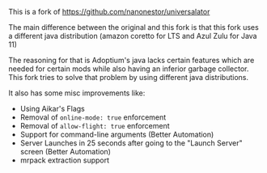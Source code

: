 This is a fork of https://github.com/nanonestor/universalator 

The main difference between the original and this fork is that this fork uses a different java distribution (amazon coretto for LTS and Azul Zulu for Java 11)

The reasoning for that is Adoptium's java lacks certain features which are needed for certain mods while also having an inferior garbage collector. This fork tries to solve that problem by using different java distributions.

It also has some misc improvements like:
- Using Aikar's Flags
- Removal of `online-mode: true` enforcement
- Removal of `allow-flight: true` enforcement
- Support for command-line arguments (Better Automation)
- Server Launches in 25 seconds after going to the "Launch Server" screen (Better Automation)
- mrpack extraction support
